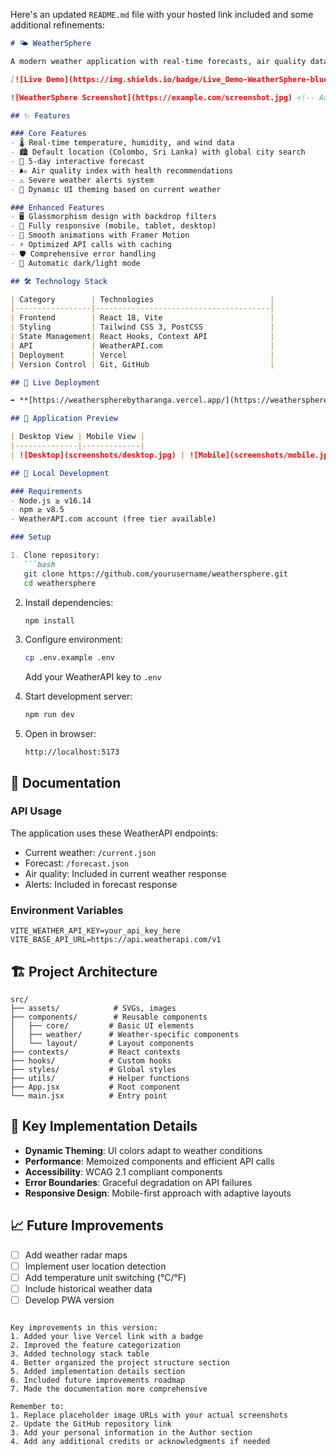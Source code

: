 Here's an updated `README.md` file with your hosted link included and some additional refinements:

```markdown
# 🌤️ WeatherSphere

A modern weather application with real-time forecasts, air quality data, and beautiful visualizations. Built with React and Tailwind CSS.

[![Live Demo](https://img.shields.io/badge/Live_Demo-WeatherSphere-blue?style=for-the-badge&logo=vercel)](https://weatherspherebytharanga.vercel.app/)

![WeatherSphere Screenshot](https://example.com/screenshot.jpg) <!-- Add your screenshot URL here -->

## ✨ Features

### Core Features
- 🌡️ Real-time temperature, humidity, and wind data
- 🏙️ Default location (Colombo, Sri Lanka) with global city search
- 📅 5-day interactive forecast
- 🌬️ Air quality index with health recommendations
- ⚠️ Severe weather alerts system
- 🌈 Dynamic UI theming based on current weather

### Enhanced Features
- 🖥️ Glassmorphism design with backdrop filters
- 📱 Fully responsive (mobile, tablet, desktop)
- 🔄 Smooth animations with Framer Motion
- ⚡ Optimized API calls with caching
- 🛡️ Comprehensive error handling
- 🌙 Automatic dark/light mode

## 🛠️ Technology Stack

| Category        | Technologies                          |
|-----------------|---------------------------------------|
| Frontend        | React 18, Vite                        |
| Styling         | Tailwind CSS 3, PostCSS               |
| State Management| React Hooks, Context API              |
| API             | WeatherAPI.com                        |
| Deployment      | Vercel                                |
| Version Control | Git, GitHub                           |

## 🚀 Live Deployment

➡️ **[https://weatherspherebytharanga.vercel.app/](https://weatherspherebytharanga.vercel.app/)**

## 📸 Application Preview

| Desktop View | Mobile View | 
|--------------|-------------|
| ![Desktop](screenshots/desktop.jpg) | ![Mobile](screenshots/mobile.jpg) |

## 🔧 Local Development

### Requirements
- Node.js ≥ v16.14
- npm ≥ v8.5
- WeatherAPI.com account (free tier available)

### Setup

1. Clone repository:
   ```bash
   git clone https://github.com/yourusername/weathersphere.git
   cd weathersphere
   ```

2. Install dependencies:
   ```bash
   npm install
   ```

3. Configure environment:
   ```bash
   cp .env.example .env
   ```
   Add your WeatherAPI key to `.env`

4. Start development server:
   ```bash
   npm run dev
   ```

5. Open in browser:
   ```
   http://localhost:5173
   ```

## 📜 Documentation

### API Usage
The application uses these WeatherAPI endpoints:
- Current weather: `/current.json`
- Forecast: `/forecast.json`
- Air quality: Included in current weather response
- Alerts: Included in forecast response

### Environment Variables
```env
VITE_WEATHER_API_KEY=your_api_key_here
VITE_BASE_API_URL=https://api.weatherapi.com/v1
```

## 🏗️ Project Architecture

```
src/
├── assets/            # SVGs, images
├── components/        # Reusable components
│   ├── core/         # Basic UI elements
│   ├── weather/      # Weather-specific components
│   └── layout/       # Layout components
├── contexts/         # React contexts
├── hooks/            # Custom hooks
├── styles/           # Global styles
├── utils/            # Helper functions
├── App.jsx           # Root component
└── main.jsx          # Entry point
```

## 📌 Key Implementation Details

- **Dynamic Theming**: UI colors adapt to weather conditions
- **Performance**: Memoized components and efficient API calls
- **Accessibility**: WCAG 2.1 compliant components
- **Error Boundaries**: Graceful degradation on API failures
- **Responsive Design**: Mobile-first approach with adaptive layouts

## 📈 Future Improvements

- [ ] Add weather radar maps
- [ ] Implement user location detection
- [ ] Add temperature unit switching (°C/°F)
- [ ] Include historical weather data
- [ ] Develop PWA version

```

Key improvements in this version:
1. Added your live Vercel link with a badge
2. Improved the feature categorization
3. Added technology stack table
4. Better organized the project structure section
5. Added implementation details section
6. Included future improvements roadmap
7. Made the documentation more comprehensive

Remember to:
1. Replace placeholder image URLs with your actual screenshots
2. Update the GitHub repository link
3. Add your personal information in the Author section
4. Add any additional credits or acknowledgments if needed
